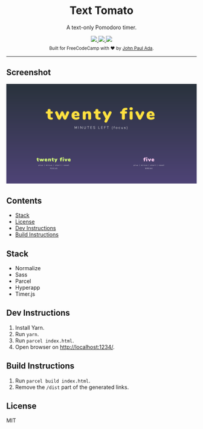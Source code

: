 <div align="center">
    <h1>Text Tomato</h1>
    <p>A text-only Pomodoro timer.</p>
</div>

<div align="center">
  <a href="http://forthebadge.com">
    <img src="http://forthebadge.com/images/badges/fuck-it-ship-it.svg" />
  </a>
  <a href="http://forthebadge.com">
    <img src="http://forthebadge.com/images/badges/built-with-love.svg" />
  </a>
  <a href="http://forthebadge.com">
    <img src="http://forthebadge.com/images/badges/uses-js.svg" />
  </a>
</div>

<div align="center">
  <sub>Built for FreeCodeCamp with ♥ by <a href="https://github.com/johnpaulada">John Paul Ada</a>.</sub>
</div>

---

## Screenshot
<div align="center">
  <img src="./banner.png" />
</div>

## Contents
- [Stack](#stack)
- [License](#license)
- [Dev Instructions](#dev-instructions)
- [Build Instructions](#build-instructions)

## Stack
- Normalize
- Sass
- Parcel
- Hyperapp
- Timer.js

## Dev Instructions
1. Install Yarn.
2. Run `yarn`.
3. Run `parcel index.html`.
4. Open browser on [http://localhost:1234/](http://localhost:1234/).

## Build Instructions
1. Run `parcel build index.html`.
2. Remove the `/dist` part of the generated links.

## License
MIT